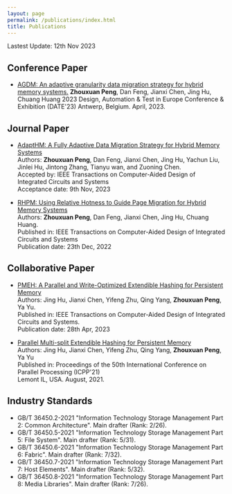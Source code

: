 ```yaml
---
layout: page
permalink: /publications/index.html
title: Publications
---
```


Lastest Update: 12th Nov 2023

## Conference Paper

- [AGDM: An adaptive granularity data migration strategy for hybrid memory systems.](https://ieeexplore.ieee.org/abstract/document/10137177)
**Zhouxuan Peng**, Dan Feng, Jianxi Chen, Jing Hu, Chuang Huang
2023 Design, Automation & Test in Europe Conference & Exhibition (DATE'23)
 Antwerp, Belgium. April, 2023.
  

## Journal Paper

- [AdaptHM: A Fully Adaptive Data Migration Strategy for Hybrid Memory Systems]()
<br>Authors: **Zhouxuan Peng**, Dan Feng, Jianxi Chen, Jing Hu, Yachun Liu, Jinlei Hu, Jintong Zhang, Tianyu wan, and Zuoning Chen.
<br>Accepted by: IEEE Transactions on Computer-Aided Design of Integrated Circuits and Systems
<br> Acceptance date: 9th Nov, 2023

- [RHPM: Using Relative Hotness to Guide Page Migration for Hybrid Memory Systems](https://ieeexplore.ieee.org/abstract/document/9998007) 
<br>Authors: **Zhouxuan Peng**, Dan Feng, Jianxi Chen, Jing Hu, Chuang Huang.
<br>Published in: IEEE Transactions on Computer-Aided Design of Integrated Circuits and Systems 
<br> Publication date: 23th Dec, 2022


## Collaborative Paper

- [PMEH: A Parallel and Write-Optimized Extendible Hashing for Persistent Memory](https://ieeexplore.ieee.org/abstract/document/10111079) 
<br>Authors:  Jing Hu, Jianxi Chen, Yifeng Zhu, Qing Yang, **Zhouxuan Peng**, Ya Yu.
<br>Published in: IEEE Transactions on Computer-Aided Design of Integrated Circuits and Systems.
<br>Publication date: 28th Apr, 2023

- [Parallel Multi-split Extendible Hashing for Persistent Memory](https://dl.acm.org/doi/abs/10.1145/3472456.3472500)
<br>Authors: Jing Hu, Jianxi Chen, Yifeng Zhu, Qing Yang, **Zhouxuan Peng**, Ya Yu
<br>Published in: Proceedings of the 50th International Conference on Parallel Processing (ICPP'21)
<br> Lemont IL, USA. August, 2021.


## Industry Standards

- GB/T 36450.2-2021 "Information Technology Storage Management Part 2: Common Architecture". Main drafter (Rank: 2/26).
- GB/T 36450.5-2021 "Information Technology Storage Management Part 5: File System". Main drafter (Rank: 5/31).
- GB/T 36450.6-2021 "Information Technology Storage Management Part 6: Fabric". Main drafter (Rank: 7/32).
- GB/T 36450.7-2021 "Information Technology Storage Management Part 7: Host Elements". Main drafter (Rank: 5/32).
- GB/T 36450.8-2021 "Information Technology Storage Management Part 8: Media Libraries". Main drafter (Rank: 7/26).



